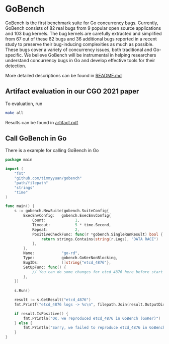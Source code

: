 # GoBench

GoBench is the first benchmark suite for Go concurrency bugs. Currently, 
GoBench consists of 82 real bugs from 9 popular open source applications 
and 103 bug kernels. The bug kernels are carefully extracted and 
simplified from 67 out of these 82 bugs and 36 additional bugs reported 
in a recent study to preserve their bug-inducing complexities as much as 
possible. These bugs cover a variety of concurrency issues, both 
traditional and Go-specific. We believe GoBench will be instrumental in 
helping researchers understand concurrency bugs in Go and develop 
effective tools for their detection.

More detailed descriptions can be found in [README.md](./gobench/README.md)

## Artifact evaluation in our CGO 2021 paper

To evaluation, run

```sh
make all
```

Results can be found in [artifact.pdf]

[artifact.pdf]:artifact.pdf

## Call GoBench in Go

There is a example for calling GoBench in Go

```go
package main

import (
	"fmt"
	"github.com/timmyyuan/gobench"
	"path/filepath"
    "strings"
	"time"
)

func main() {
	s := gobench.NewSuite(gobench.SuiteConfig{
		ExecEnvConfig:   gobench.ExecEnvConfig{
			Count:             1,
			Timeout:           5 * time.Second,
			Repeat:            2,
			PositiveCheckFunc: func(r *gobench.SingleRunResult) bool {
				return strings.Contains(string(r.Logs), "DATA RACE")
			},
		},
		Name:            "go-rd",
		Type:            gobench.GoKerNonBlocking,
		BugIDs:          []string{"etcd_4876"},
		SetUpFunc: func() {
			// You can do some changes for etcd_4876 here before start the suite.
		},
	})
	
	s.Run()

	result := s.GetResult("etcd_4876")
    fmt.Printf("etcd_4876 logs -> %s\n", filepath.Join(result.OutputDir, "full.log"))

	if result.IsPositive() {
		fmt.Println("OK, we reproduced etcd_4876 in GoBench (GoKer)")
	} else {
		fmt.Println("Sorry, we failed to reproduce etcd_4876 in GoBench (GoKer)")
	}
}
```
